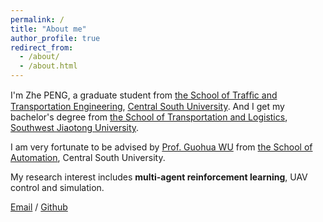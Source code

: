 ```yaml
---
permalink: /
title: "About me"
author_profile: true
redirect_from: 
  - /about/
  - /about.html
---
```


I'm Zhe PENG, a graduate student from [the School of Trafﬁc and Transportation Engineering](https://stte.csu.edu.cn/), [Central South University](https://www.csu.edu.cn/). And I get my bachelor's degree from [the School of Transportation and Logistics](https://ctt.swjtu.edu.cn/), [Southwest Jiaotong University](https://www.swjtu.edu.cn/). 

I am very fortunate to be advised by [Prof. Guohua WU](https://faculty.csu.edu.cn/guohuawu/zh_CN/) from [the School of Automation](https://soa.csu.edu.cn/), Central South University.

My research interest includes **multi-agent reinforcement learning**, UAV control and simulation. 

<!-- You can find my CV here: [XX's Curriculum Vitae](../assets/Curriculum_Vitae.pdf). -->

[Email](peng-zhe@csu.edu.cn) / [Github](https://github.com/DrPengZhe)
